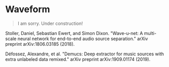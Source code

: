 Waveform
==============

> I am sorry. Under construction!

Stoller, Daniel, Sebastian Ewert, and Simon Dixon. "Wave-u-net: A multi-scale neural network for end-to-end audio source separation." arXiv preprint arXiv:1806.03185 (2018).

Défossez, Alexandre, et al. "Demucs: Deep extractor for music sources with extra unlabeled data remixed." arXiv preprint arXiv:1909.01174 (2019).
